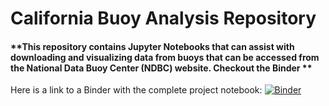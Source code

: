# California Buoy Analysis Repository 

#### **This repository contains Jupyter Notebooks that can assist with downloading and visualizing data from buoys that can be accessed from the National Data Buoy Center (NDBC) website. Checkout the Binder **

Here is a link to a Binder with the complete project notebook:
[![Binder](https://mybinder.org/badge_logo.svg)](https://mybinder.org/v2/gh/mariandob/buoy-analysis/HEAD)
